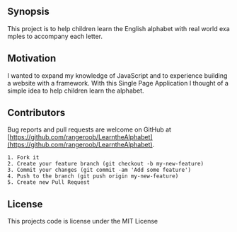 ## Synopsis

This project is to help children learn the English alphabet with real world examples to accompany each letter.

## Motivation

I wanted to expand my knowledge of JavaScript and to experience building a website with a framework. With this Single Page Application I thought of a simple idea to help children learn the alphabet. 


## Contributors

Bug reports and pull requests are welcome on GitHub at [https://github.com/rangeroob/LearntheAlphabet](https://github.com/rangeroob/LearntheAlphabet).


    1. Fork it
    2. Create your feature branch (git checkout -b my-new-feature)
    3. Commit your changes (git commit -am 'Add some feature')
    4. Push to the branch (git push origin my-new-feature)
    5. Create new Pull Request

## License

This projects code is license under the MIT License 

